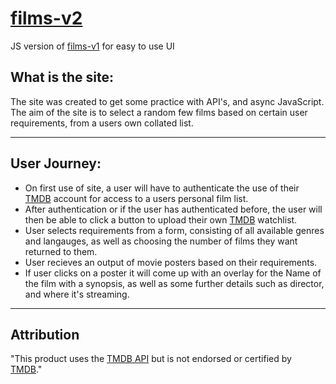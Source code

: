 # [films-v2](https://glombort.github.io/films-v2/)
JS version of [films-v1](https://github.com/Glombort/films-v1) for easy to use UI

## What is the site:

The site was created to get some practice with API's, and async JavaScript.  
The aim of the site is to select a random few films based on certain user requirements, from a users own collated list.

---

## User Journey:

- On first use of site, a user will have to authenticate the use of their [TMDB](https://www.themoviedb.org/) account for access to a users personal film list.
- After authentication or if the user has authenticated before, the user will then be able to click a button to upload their own [TMDB](https://www.themoviedb.org/) watchlist.
- User selects requirements from a form, consisting of all available genres and langauges, as well as choosing the number of films they want returned to them.
- User recieves an output of movie posters based on their requirements.
- If user clicks on a poster it will come up with an overlay for the Name of the film with a synopsis, as well as some further details such as director, and where it's streaming.

---

## Attribution

"This product uses the [TMDB API](https://developers.themoviedb.org/3) but is not endorsed or certified by [TMDB](https://www.themoviedb.org/)."
